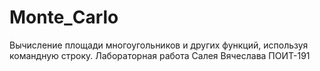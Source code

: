 # Monte_Сarlo
Вычисление площади многоугольников и других функций, используя командную строку.
Лабораторная работа Салея Вячеслава ПОИТ-191
